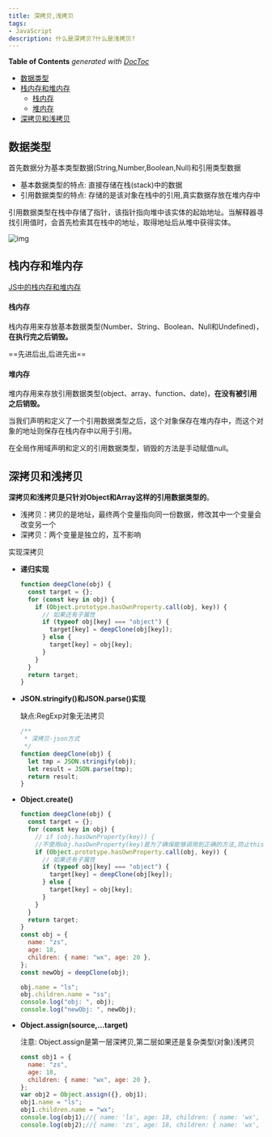 ```yaml
---
title: 深拷贝,浅拷贝
tags:
- JavaScript
description: 什么是深拷贝?什么是浅拷贝?
---
```


<!-- START doctoc generated TOC please keep comment here to allow auto update -->
<!-- DON'T EDIT THIS SECTION, INSTEAD RE-RUN doctoc TO UPDATE -->
**Table of Contents**  *generated with [DocToc](https://github.com/thlorenz/doctoc)*

- [数据类型](#%E6%95%B0%E6%8D%AE%E7%B1%BB%E5%9E%8B)
- [栈内存和堆内存](#%E6%A0%88%E5%86%85%E5%AD%98%E5%92%8C%E5%A0%86%E5%86%85%E5%AD%98)
    - [栈内存](#%E6%A0%88%E5%86%85%E5%AD%98)
    - [堆内存](#%E5%A0%86%E5%86%85%E5%AD%98)
- [深拷贝和浅拷贝](#%E6%B7%B1%E6%8B%B7%E8%B4%9D%E5%92%8C%E6%B5%85%E6%8B%B7%E8%B4%9D)

<!-- END doctoc generated TOC please keep comment here to allow auto update -->

## 数据类型

首先数据分为基本类型数据(String,Number,Boolean,Null)和引用类型数据

- 基本数据类型的特点: 直接存储在栈(stack)中的数据
- 引用数据类型的特点: 存储的是该对象在栈中的引用,真实数据存放在堆内存中

引用数据类型在栈中存储了指针，该指针指向堆中该实体的起始地址。当解释器寻找引用值时，会首先检索其在栈中的地址，取得地址后从堆中获得实体。

![img](https://user-gold-cdn.xitu.io/2018/12/23/167da171f30b62ce?imageView2/0/w/1280/h/960/format/webp/ignore-error/1)

## 栈内存和堆内存

[JS中的栈内存和堆内存](https://github.com/xaiofei/Blog/issues/8)

#### 栈内存

栈内存用来存放基本数据类型(Number、String、Boolean、Null和Undefined)，**在执行完之后销毁。**

==先进后出,后进先出==

#### 堆内存

堆内存用来存放引用数据类型(object、array、function、date)，**在没有被引用之后销毁。**

当我们声明和定义了一个引用数据类型之后，这个对象保存在堆内存中，而这个对象的地址则保存在栈内存中以用于引用。

在全局作用域声明和定义的引用数据类型，销毁的方法是手动赋值null。



## 深拷贝和浅拷贝

**深拷贝和浅拷贝是只针对Object和Array这样的引用数据类型的**。

- 浅拷贝：拷贝的是地址，最终两个变量指向同一份数据，修改其中一个变量会改变另一个
- 深拷贝：两个变量是独立的，互不影响

实现深拷贝

- **递归实现**

  ```js
  function deepClone(obj) {
    const target = {};
    for (const key in obj) {
      if (Object.prototype.hasOwnProperty.call(obj, key)) {
        // 如果还有子属性
        if (typeof obj[key] === "object") {
          target[key] = deepClone(obj[key]);
        } else {
          target[key] = obj[key];
        }
      }
    }
    return target;
  }
  ```

- **JSON.stringify()和JSON.parse()实现**

  缺点:RegExp对象无法拷贝
  
  ```js
  /**
   * 深拷贝-json方式
   */
  function deepClone(obj) {
    let tmp = JSON.stringify(obj);
    let result = JSON.parse(tmp);
    return result;
  }
  ```
  
- **Object.create()**

  ```js
  function deepClone(obj) {
    const target = {};
    for (const key in obj) {
      // if (obj.hasOwnProperty(key)) {
      //不使用obj.hasOwnProperty(key)是为了确保能够调用到正确的方法,防止this指向问题
      if (Object.prototype.hasOwnProperty.call(obj, key)) {
        // 如果还有子属性
        if (typeof obj[key] === "object") {
          target[key] = deepClone(obj[key]);
        } else {
          target[key] = obj[key];
        }
      }
    }
    return target;
  }
  const obj = {
    name: "zs",
    age: 18,
    children: { name: "wx", age: 20 },
  };
  const newObj = deepClone(obj);
  
  obj.name = "ls";
  obj.children.name = "ss";
  console.log("obj: ", obj);
  console.log("newObj: ", newObj);
  ```

- **Object.assign(source,...target)**

  注意: Object.assign是第一层深拷贝,第二层如果还是复杂类型(对象)浅拷贝

  ```js
  const obj1 = {
    name: "zs",
    age: 18,
    children: { name: "wx", age: 20 },
  };
  var obj2 = Object.assign({}, obj1);
  obj1.name = "ls";
  obj1.children.name = "wx";
  console.log(obj1);//{ name: 'ls', age: 18, children: { name: 'wx', age: 20 } }
  console.log(obj2);//{ name: 'zs', age: 18, children: { name: 'wx', age: 20 } }
  ```

  